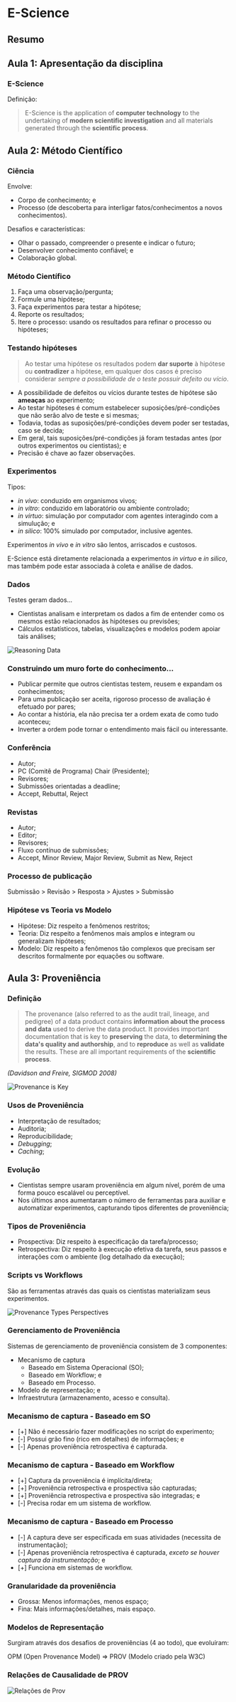 ﻿# E-Science

## Resumo

## Aula 1: Apresentação da disciplina

### E-Science

Definição:

> E-Science is the application of **computer technology** to the undertaking 
> of **modern scientific investigation** and all materials generated through the **scientific process**.

## Aula 2: Método Científico

### Ciência

Envolve:

- Corpo de conhecimento; e
- Processo (de descoberta para interligar fatos/conhecimentos a novos conhecimentos).

Desafios e características:

- Olhar o passado, compreender o presente e indicar o futuro;
- Desenvolver conhecimento confiável; e
- Colaboração global.

### Método Científico

1. Faça uma observação/pergunta;
2. Formule uma hipótese;
3. Faça experimentos para testar a hipótese;
4. Reporte os resultados;
5. Itere o processo: usando os resultados para refinar o processo ou hipóteses;

### Testando hipóteses

> Ao testar uma hipótese os resultados podem **dar suporte** à hipótese ou
> **contradizer** a hipótese, em qualquer dos casos é preciso considerar _sempre a possibilidade
> de o teste possuir defeito ou vício_.

- A possibilidade de defeitos ou vícios durante testes de hipótese são **ameaças** ao experimento;
- Ao testar hipóteses é comum estabelecer suposições/pré-condições que não serão alvo de teste e 
si mesmas;
- Todavia, todas as suposições/pré-condições devem poder ser testadas, caso se decida;
- Em geral, tais suposições/pré-condições já foram testadas antes (por outros experimentos ou 
cientistas); e
- Precisão é chave ao fazer observações.

### Experimentos

Tipos:

- _in vivo_: conduzido em organismos vivos;
- _in vitro_: conduzido em laboratório ou ambiente controlado;
- _in virtuo_: simulação por computador com agentes interagindo com a simulução; e
- _in silico_: 100% simulado por computador, inclusive agentes.

Experimentos _in vivo_ e _in vitro_ são lentos, arriscados e custosos.

E-Science está diretamente relacionada a experimentos _in virtuo_ e _in silico_, 
mas também pode estar associada à coleta e análise de dados.

### Dados

Testes geram dados...

- Cientistas analisam e interpretam os dados a fim de entender como os mesmos estão 
relacionados às hipóteses ou previsões;
- Cálculos estatísticos, tabelas, visualizações e modelos podem apoiar tais análises;

![Reasoning Data](reason_data.png)

### Construindo um muro forte do conhecimento...

- Publicar permite que outros cientistas testem, reusem e expandam os conhecimentos;
- Para uma publicação ser aceita, rigoroso processo de avaliação é efetuado por pares;
- Ao contar a história, ela não precisa ter a ordem exata de como tudo aconteceu;
- Inverter a ordem pode tornar o entendimento mais fácil ou interessante.

### Conferência

- Autor;
- PC (Comitê de Programa) Chair (Presidente);
- Revisores;
- Submissões orientadas a deadline;
- Accept, Rebuttal, Reject

### Revistas

- Autor;
- Editor;
- Revisores;
- Fluxo contínuo de submissões;
- Accept, Minor Review, Major Review, Submit as New, Reject

### Processo de publicação

Submissão > Revisão > Resposta > Ajustes > Submissão

### Hipótese vs Teoria vs Modelo

- Hipótese: Diz respeito a fenômenos restritos;
- Teoria: Diz respeito a fenômenos mais amplos e integram ou generalizam hipóteses;
- Modelo: Diz respeito a fenômenos tão complexos que precisam ser descritos formalmente
por equações ou software.

## Aula 3: Proveniência

### Definição

> The provenance (also referred to as the audit trail, lineage, and pedigree) of a data 
> product contains **information about the process and data** used to derive the data product. 
> It provides important documentation that is key to **preserving** the data, to **determining the data's quality and authorship**, 
> and to **reproduce** as well as **validate** the results. 
> These are all important requirements of the **scientific process**. 

_(Davidson and Freire, SIGMOD 2008)_

![Provenance is Key](provenance_is_key.png)

### Usos de Proveniência

- Interpretação de resultados;
- Auditoria;
- Reproducibilidade;
- _Debugging_;
- _Caching_;

### Evolução

- Cientistas sempre usaram proveniência em algum nível, porém de uma forma pouco escalável ou perceptível.
- Nos últimos anos aumentaram o número de ferramentas para auxiliar e automatizar experimentos, capturando
tipos diferentes de proveniência;

### Tipos de Proveniência

- Prospectiva: Diz respeito à especificação da tarefa/processo;
- Retrospectiva: Diz respeito à execução efetiva da tarefa, seus passos e interações com o ambiente (log detalhado da execução);

### Scripts vs Workflows

São as ferramentas através das quais os cientistas materializam seus experimentos.

![Provenance Types Perspectives](prov_types_perspectives.png)

### Gerenciamento de Proveniência

Sistemas de gerenciamento de proveniência consistem de 3 componentes:

- Mecanismo de captura
  - Baseado em Sistema Operacional (SO);
  - Baseado em Workflow; e
  - Baseado em Processo.
- Modelo de representação; e
- Infraestrutura (armazenamento, acesso e consulta).

### Mecanismo de captura - Baseado em SO

- [+] Não é necessário fazer modificações no script do experimento;
- [-] Possui grão fino (rico em detalhes) de informações; e
- [-] Apenas proveniência retrospectiva é capturada.

### Mecanismo de captura - Baseado em Workflow

- [+] Captura da proveniência é implícita/direta;
- [+] Proveniência retrospectiva e prospectiva são capturadas;
- [+] Proveniência retrospectiva e prospectiva são integradas; e
- [-] Precisa rodar em um sistema de workflow.

### Mecanismo de captura - Baseado em Processo

- [-] A captura deve ser especificada em suas atividades (necessita de instrumentação);
- [-] Apenas proveniência retrospectiva é capturada, _exceto se houver captura da instrumentação_; e
- [+] Funciona em sistemas de workflow.

### Granularidade da proveniência

- Grossa: Menos informações, menos espaço;
- Fina: Mais informações/detalhes, mais espaço.

### Modelos de Representação

Surgiram através dos desafios de proveniências (4 ao todo), que evoluíram:

OPM (Open Provenance Model) => PROV (Modelo criado pela W3C)

### Relações de Causalidade de PROV

![Relações de Prov](relations.png)